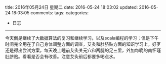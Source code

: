 title: 2016年05月24日 星期二
date: 2016-05-24 18:03:02
updated: 2016-05-24 18:03:05
comments: 
tags:
categories:
- 日志

---

今天倒是继续了大数据算法的复习和继续学习，以及scala编程的学习；但是下午时间完全用在了自己身体调整方面的调查，艾灸和肚脐贴方面的知识学习上，好歹还是得出尝试方案，每天晚上睡前艾灸关元穴和两腿的足三里，外加每晚的南怀瑾肚脐贴。看看是否会有改善。注意艾灸前后都要多喝点水。